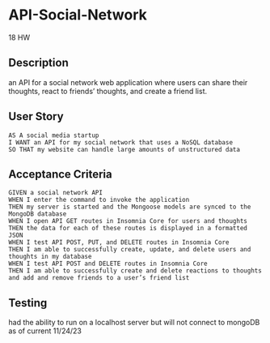 # API-Social-Network
18 HW

## Description
 an API for a social network web application where users can share their thoughts, react to friends’ thoughts, and create a friend list.
  
## User Story

```
AS A social media startup
I WANT an API for my social network that uses a NoSQL database
SO THAT my website can handle large amounts of unstructured data
```

## Acceptance Criteria

```
GIVEN a social network API
WHEN I enter the command to invoke the application
THEN my server is started and the Mongoose models are synced to the MongoDB database
WHEN I open API GET routes in Insomnia Core for users and thoughts
THEN the data for each of these routes is displayed in a formatted JSON
WHEN I test API POST, PUT, and DELETE routes in Insomnia Core
THEN I am able to successfully create, update, and delete users and thoughts in my database
WHEN I test API POST and DELETE routes in Insomnia Core
THEN I am able to successfully create and delete reactions to thoughts and add and remove friends to a user’s friend list
```

## Testing
had the ability to run on a localhost server but will not connect to mongoDB as of current 11/24/23